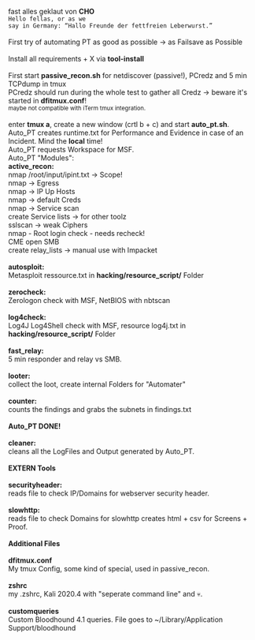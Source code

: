 fast alles geklaut von <b>CHO</b> <br>
<code>Hello fellas, or as we say in Germany: “Hallo Freunde der fettfreien Leberwurst.”</code><br>
<br>
First try of automating PT as good as possible -> as Failsave as Possible<br>
<br>
Install all requirements + X via <b>tool-install</b><br>
<br>
First start <b>passive_recon.sh</b> for netdiscover (passive!), PCredz and 5 min TCPdump in tmux <br>
PCredz should run during the whole test to gather all Credz -> beware it's started in <b>dfitmux.conf</b>!<br>
<small>maybe not compatible with iTerm tmux integration.</small><br><br>
enter <b>tmux a</b>, create a new window (crtl b + c) and start <b>auto_pt.sh</b>.<br>
Auto_PT creates runtime.txt for Performance and Evidence in case of an Incident. Mind the <b>local</b> time!<br>
Auto_PT requests Workspace for MSF.<br>
Auto_PT "Modules":<br>
<b>active_recon:</b><br>
nmap /root/input/ipint.txt -> Scope!<br>
nmap -> Egress<br>
nmap -> IP Up Hosts<br>
nmap -> default Creds<br>
nmap -> Service scan<br>
create Service lists -> for other toolz<br>
sslscan -> weak Ciphers <br>
nmap - Root login check - needs recheck!<br>
CME open SMB<br>
create relay_lists -> manual use with Impacket<br>
<br>
<b>autosploit:</b><br>
Metasploit ressource.txt in <b>hacking/resource_script/</b> Folder<br>
<br>
<b>zerocheck:</b><br>
Zerologon check with MSF, NetBIOS with nbtscan<br>
<br>
<b>log4check:</b><br>
Log4J Log4Shell check with MSF, resource log4j.txt in <b>hacking/resource_script/</b> Folder<br>
<br>
<b>fast_relay:</b><br>
5 min responder and relay vs SMB.<br>
<br>
<b>looter:</b><br>
collect the loot, create internal Folders for "Automater"<br>
<br>
<b>counter:</b><br>
counts the findings and grabs the subnets in findings.txt<br>
<br>
<b>Auto_PT DONE!</b><br>
<br>
<b>cleaner:</b><br>
cleans all the LogFiles and Output generated by Auto_PT.<br>
<br>
<b>EXTERN Tools</b><br>
<br>
<b>securityheader:</b><br>
reads file to check IP/Domains for webserver security header.<br>
<br>
<b>slowhttp:</b><br>
reads file to check Domains for slowhttp creates html + csv for Screens + Proof.<br>
<br>
<b>Additional Files</b><br>
<br>
<b>dfitmux.conf</b><br>
My tmux Config, some kind of special, used in passive_recon.<br>
<br>
<b>zshrc</b><br>
my .zshrc, Kali 2020.4 with "seperate command line" and 💀.<br>
<br>
<b>customqueries</b><br>
Custom Bloodhound 4.1 queries. File goes to ~/Library/Application Support/bloodhound<br>
